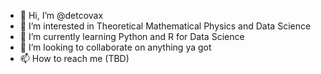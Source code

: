 - 👋 Hi, I’m @detcovax
- 👀 I’m interested in Theoretical Mathematical Physics and Data Science
- 🌱 I’m currently learning Python and R for Data Science
- 💞️ I’m looking to collaborate on anything ya got
- 📫 How to reach me (TBD)

<!---
detcovax/detcovax is a ✨ special ✨ repository because its `README.md` (this file) appears on your GitHub profile.
You can click the Preview link to take a look at your changes.
--->
